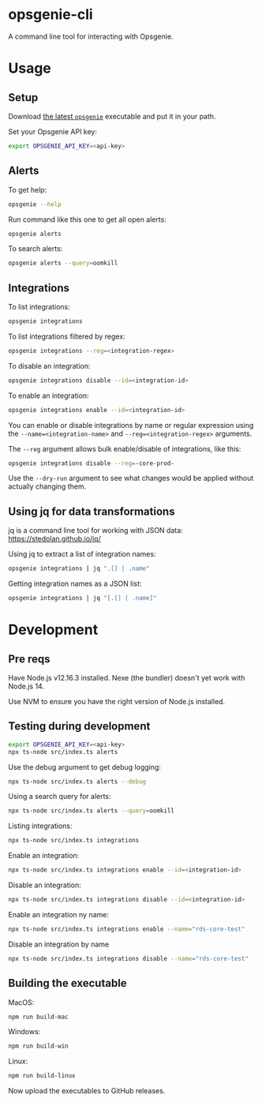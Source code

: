# opsgenie-cli

A command line tool for interacting with Opsgenie.

# Usage

## Setup


Download [the latest `opsgenie`](https://github.com/Skedulo/opsgenie-cli/releases) executable and put it in your path.

Set your Opsgenie API key:

```bash
export OPSGENIE_API_KEY=<api-key>
```

## Alerts

To get help:

```bash
opsgenie --help
```

Run command like this one to get all open alerts:

```bash
opsgenie alerts
```

To search alerts:

```bash
opsgenie alerts --query=oomkill
```
## Integrations

To list integrations:

```bash
opsgenie integrations
```

To list integrations filtered by regex:

```bash
opsgenie integrations --reg=<integration-regex>
```

To disable an integration:

```bash
opsgenie integrations disable --id=<integration-id>
```

To enable an integration:

```bash
opsgenie integrations enable --id=<integration-id>
```

You can enable or disable integrations by name or regular expression using the `--name=<integration-name>` and `--reg=<integration-regex>` arguments.

The `--reg` argument allows bulk enable/disable of integrations, like this:

```bash
opsgenie integrations disable --reg=-core-prod-
```

Use the `--dry-run` argument to see what changes would be applied without actually changing them.

## Using jq for data transformations

jq is a command line tool for working with JSON data: https://stedolan.github.io/jq/

Using jq to extract a list of integration names:

```bash
opsgenie integrations | jq ".[] | .name"
```

Getting integration names as a JSON list:

```bash
opsgenie integrations | jq "[.[] | .name]"
```
# Development

## Pre reqs

Have Node.js v12.16.3 installed. Nexe (the bundler) doesn't yet work with Node.js 14.

Use NVM to ensure you have the right version of Node.js installed.

## Testing during development

```bash
export OPSGENIE_API_KEY=<api-key>
npx ts-node src/index.ts alerts
```

Use the debug argument to get debug logging:

```bash
npx ts-node src/index.ts alerts --debug
```

Using a search query for alerts:

```bash
npx ts-node src/index.ts alerts --query=oomkill
```

Listing integrations:

```bash
npx ts-node src/index.ts integrations
```

Enable an integration:

```bash
npx ts-node src/index.ts integrations enable --id=<integration-id>
```

Disable an integration:

```bash
npx ts-node src/index.ts integrations disable --id=<integration-id>
```

Enable an integration ny name:

```bash
npx ts-node src/index.ts integrations enable --name="rds-core-test"
```

Disable an integration by name

```bash
npx ts-node src/index.ts integrations disable --name="rds-core-test"
```

## Building the executable

MacOS: 

```bash
npm run build-mac
```

Windows:

```bash
npm run build-win
```

Linux:

```bash
npm run build-linux
```

Now upload the executables to GitHub releases.
